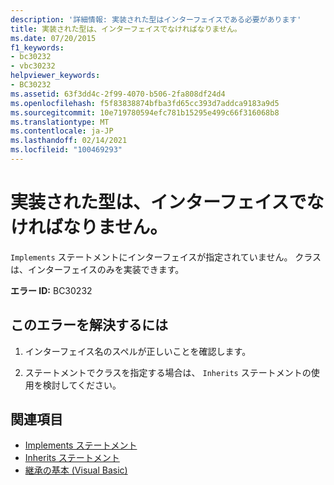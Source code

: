 ```yaml
---
description: '詳細情報: 実装された型はインターフェイスである必要があります'
title: 実装された型は、インターフェイスでなければなりません。
ms.date: 07/20/2015
f1_keywords:
- bc30232
- vbc30232
helpviewer_keywords:
- BC30232
ms.assetid: 63f3dd4c-2f99-4070-b506-2fa808df24d4
ms.openlocfilehash: f5f83838874bfba3fd65cc393d7addca9183a9d5
ms.sourcegitcommit: 10e719780594efc781b15295e499c66f316068b8
ms.translationtype: MT
ms.contentlocale: ja-JP
ms.lasthandoff: 02/14/2021
ms.locfileid: "100469293"
---
```

# <a name="implemented-type-must-be-an-interface"></a>実装された型は、インターフェイスでなければなりません。

`Implements` ステートメントにインターフェイスが指定されていません。 クラスは、インターフェイスのみを実装できます。  
  
 **エラー ID:** BC30232  
  
## <a name="to-correct-this-error"></a>このエラーを解決するには  
  
1. インターフェイス名のスペルが正しいことを確認します。  
  
2. ステートメントでクラスを指定する場合は、 `Inherits` ステートメントの使用を検討してください。  
  
## <a name="see-also"></a>関連項目

- [Implements ステートメント](../language-reference/statements/implements-statement.md)
- [Inherits ステートメント](../language-reference/statements/inherits-statement.md)
- [継承の基本 (Visual Basic)](../programming-guide/language-features/objects-and-classes/inheritance-basics.md)
